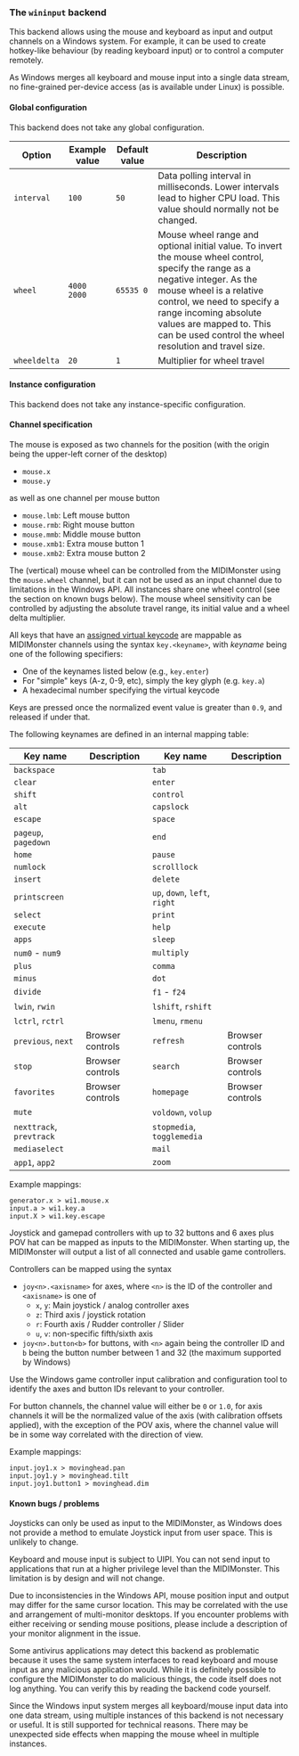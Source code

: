### The `wininput` backend

This backend allows using the mouse and keyboard as input and output channels on a Windows system.
For example, it can be used to create hotkey-like behaviour (by reading keyboard input) or to control
a computer remotely.

As Windows merges all keyboard and mouse input into a single data stream, no fine-grained per-device
access (as is available under Linux) is possible.

#### Global configuration

This backend does not take any global configuration.

| Option	| Example value		| Default value		| Description				|
|---------------|-----------------------|-----------------------|---------------------------------------|
| `interval`	| `100`			| `50`			| Data polling interval in milliseconds. Lower intervals lead to higher CPU load. This value should normally not be changed. |
| `wheel`	| `4000 2000`		| `65535 0`		| Mouse wheel range and optional initial value. To invert the mouse wheel control, specify the range as a negative integer. As the mouse wheel is a relative control, we need to specify a range incoming absolute values are mapped to. This can be used control the wheel resolution and travel size. |
| `wheeldelta`	| `20`			| `1`			| Multiplier for wheel travel		|

#### Instance configuration

This backend does not take any instance-specific configuration.

#### Channel specification

The mouse is exposed as two channels for the position (with the origin being the upper-left corner of the desktop)

* `mouse.x`
* `mouse.y`

as well as one channel per mouse button

* `mouse.lmb`: Left mouse button
* `mouse.rmb`: Right mouse button
* `mouse.mmb`: Middle mouse button
* `mouse.xmb1`: Extra mouse button 1
* `mouse.xmb2`: Extra mouse button 2

The (vertical) mouse wheel can be controlled from the MIDIMonster using the `mouse.wheel` channel, but it can not be used
as an input channel due to limitations in the Windows API. All instances share one wheel control (see the section on known
bugs below). The mouse wheel sensitivity can be controlled by adjusting the absolute travel range, its initial value and
a wheel delta multiplier.

All keys that have an [assigned virtual keycode](https://docs.microsoft.com/en-us/windows/win32/inputdev/virtual-key-codes)
are mappable as MIDIMonster channels using the syntax `key.<keyname>`, with *keyname* being one of the following specifiers:

* One of the keynames listed below (e.g., `key.enter`)
* For "simple" keys (A-z, 0-9, etc), simply the key glyph (e.g. `key.a`)
* A hexadecimal number specifying the virtual keycode

Keys are pressed once the normalized event value is greater than `0.9`, and released if under that.

The following keynames are defined in an internal mapping table:

| Key name			| Description		| Key name			| Description		|
|-------------------------------|-----------------------|-------------------------------|-----------------------|
| `backspace`			|			| `tab`				|			|
| `clear`			|			| `enter`			|			|
| `shift`			|			| `control`			|			|
| `alt`				|			| `capslock`			|			|
| `escape`			|			| `space`			|			|
| `pageup`, `pagedown`		|			| `end`				|			|
| `home`			|			| `pause`			|			|
| `numlock` 			|			| `scrolllock`			|			|
| `insert`			|			| `delete`			|			|
| `printscreen`			|			| `up`, `down`, `left`, `right`	|			|
| `select`			|			| `print`			|			|
| `execute`			|			| `help`			|			|
| `apps`			|			| `sleep`			|			|
| `num0` - `num9`		|			| `multiply`			|			|
| `plus`			|			| `comma`			|			|
| `minus`			|			| `dot`				|			|
| `divide`			|			| `f1` - `f24`			|			|
| `lwin`, `rwin`		|			| `lshift`, `rshift`		|			|
| `lctrl`, `rctrl`		|			| `lmenu`, `rmenu`		|			|
| `previous`, `next`		| Browser controls	| `refresh`			| Browser controls	|
| `stop`			| Browser controls	| `search`			| Browser controls	|
| `favorites`			| Browser controls	| `homepage`			| Browser controls	|
| `mute`			|			| `voldown`, `volup`		|			|
| `nexttrack`, `prevtrack`	|			| `stopmedia`, `togglemedia`	|			|
| `mediaselect`			|			| `mail`			|			|
| `app1`, `app2`		|			| `zoom`			|			|

Example mappings:
```
generator.x > wi1.mouse.x
input.a > wi1.key.a
input.X > wi1.key.escape
```

Joystick and gamepad controllers with up to 32 buttons and 6 axes plus POV hat can be mapped as inputs to the
MIDIMonster. When starting up, the MIDIMonster will output a list of all connected and usable game controllers.

Controllers can be mapped using the syntax

* `joy<n>.<axisname>` for axes, where `<n>` is the ID of the controller and `<axisname>` is one of
	* `x`, `y`: Main joystick / analog controller axes
	* `z`: Third axis / joystick rotation
	* `r`: Fourth axis / Rudder controller / Slider
	* `u`, `v`: non-specific fifth/sixth axis
* `joy<n>.button<b>` for buttons, with `<n>` again being the controller ID and `b` being the button number between
	1 and 32 (the maximum supported by Windows)

Use the Windows game controller input calibration and configuration tool to identify the axes and button IDs
relevant to your controller.

For button channels, the channel value will either be `0` or `1.0`, for axis channels it will be the normalized
value of the axis (with calibration offsets applied), with the exception of the POV axis, where the channel value
will be in some way correlated with the direction of view.

Example mappings:
```
input.joy1.x > movinghead.pan
input.joy1.y > movinghead.tilt
input.joy1.button1 > movinghead.dim
```

#### Known bugs / problems

Joysticks can only be used as input to the MIDIMonster, as Windows does not provide a method to emulate
Joystick input from user space. This is unlikely to change.

Keyboard and mouse input is subject to UIPI. You can not send input to applications that run at a higher
privilege level than the MIDIMonster. This limitation is by design and will not change.

Due to inconsistencies in the Windows API, mouse position input and output may differ for the same cursor location.
This may be correlated with the use and arrangement of multi-monitor desktops. If you encounter problems with either
receiving or sending mouse positions, please include a description of your monitor alignment in the issue.

Some antivirus applications may detect this backend as problematic because it uses the same system
interfaces to read keyboard and mouse input as any malicious application would. While it is definitely
possible to configure the MIDIMonster to do malicious things, the code itself does not log anything.
You can verify this by reading the backend code yourself.

Since the Windows input system merges all keyboard/mouse input data into one data stream, using multiple
instances of this backend is not necessary or useful. It is still supported for technical reasons.
There may be unexpected side effects when mapping the mouse wheel in multiple instances.

